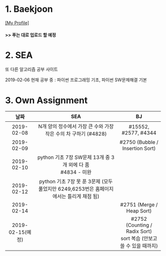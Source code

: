 # 1. Baekjoon 

[[My Profile]](https://www.acmicpc.net/user/riim715)

#### >> 푸는 대로 업로드 할 예정


# 2. SEA

또 다른 알고리즘 공부 사이트 

2019-02-06 현재 공부 중 : 파이썬 프로그래밍 기초, 파이썬 SW문제해결 기본



# 3. Own Assignment

날짜 | SEA | BJ
:---:|:---: |:---:
2019-02-08 | N개 양의 정수에서 가장 큰 수와 가장 작은 수의 차 구하기 (#4828) | #15552, #2577, #4344
2019-02-09 |  | #2750 (Bubble / Insertion Sort)
2019-02-10 | python 기초 7장 SW문제 13개 중 3개 외에 다 품 <br> #4834 - 미완
2019-02-12 |  python 기초 7장 못 푼 3문제 (모두 풀었지만 6249,6253번은 홈페이지에서는 틀리게 채점 됨)
2019-02-14 | |#2751 (Merge / Heap Sort)
2019-02-15(예정) | | #2752 (Counting / Radix Sort) <br> sort 복습 (안보고 쓸 수 있을 때까지)
